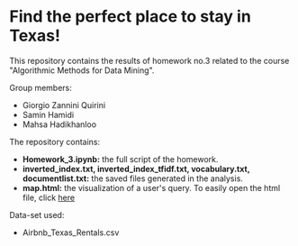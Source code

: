 # Find the perfect place to stay in Texas! 
This repository contains the results of homework no.3 related to the course "Algorithmic Methods for Data Mining". 

Group members:
 
 - Giorgio Zannini Quirini 
 - Samin Hamidi
 - Mahsa Hadikhanloo

 
 
 
 The repository contains:

- __Homework_3.ipynb:__ the full script of the homework.
- __inverted_index.txt, inverted_index_tfidf.txt, vocabulary.txt, documentlist.txt:__ the saved files generated in the analysis.
- __map.html:__ the visualization of a user's query.  To easily open the html file, click [here](https://giorgiozannini.github.io/map.html)


Data-set used: 
   - Airbnb_Texas_Rentals.csv
